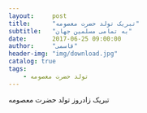 ```yaml
---
layout:     post
title:      "تبریک تولد حضرت معصومه"
subtitle:   "به تمامی مسلمین جهان"
date:       2017-06-25 09:00:00
author:     "قاسمی"
header-img: "img/download.jpg"
catalog: true
tags:
    - تولد حضرت معصومه
---
```


تبریک زادروز تولد حضرت معصومه
